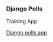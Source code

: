 ### Django Polls

Training App

[Django polls app](https://docs.djangoproject.com/en/3.2/intro/tutorial01/)
